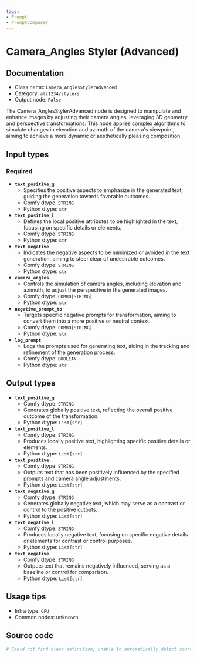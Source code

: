 ```yaml
---
tags:
- Prompt
- PromptComposer
---
```


# Camera_Angles Styler (Advanced)
## Documentation
- Class name: `Camera_AnglesStylerAdvanced`
- Category: `ali1234/stylers`
- Output node: `False`

The Camera_AnglesStylerAdvanced node is designed to manipulate and enhance images by adjusting their camera angles, leveraging 3D geometry and perspective transformations. This node applies complex algorithms to simulate changes in elevation and azimuth of the camera's viewpoint, aiming to achieve a more dynamic or aesthetically pleasing composition.
## Input types
### Required
- **`text_positive_g`**
    - Specifies the positive aspects to emphasize in the generated text, guiding the generation towards favorable outcomes.
    - Comfy dtype: `STRING`
    - Python dtype: `str`
- **`text_positive_l`**
    - Defines the local positive attributes to be highlighted in the text, focusing on specific details or elements.
    - Comfy dtype: `STRING`
    - Python dtype: `str`
- **`text_negative`**
    - Indicates the negative aspects to be minimized or avoided in the text generation, aiming to steer clear of undesirable outcomes.
    - Comfy dtype: `STRING`
    - Python dtype: `str`
- **`camera_angles`**
    - Controls the simulation of camera angles, including elevation and azimuth, to adjust the perspective in the generated images.
    - Comfy dtype: `COMBO[STRING]`
    - Python dtype: `str`
- **`negative_prompt_to`**
    - Targets specific negative prompts for transformation, aiming to convert them into a more positive or neutral context.
    - Comfy dtype: `COMBO[STRING]`
    - Python dtype: `str`
- **`log_prompt`**
    - Logs the prompts used for generating text, aiding in the tracking and refinement of the generation process.
    - Comfy dtype: `BOOLEAN`
    - Python dtype: `str`
## Output types
- **`text_positive_g`**
    - Comfy dtype: `STRING`
    - Generates globally positive text, reflecting the overall positive outcome of the transformation.
    - Python dtype: `List[str]`
- **`text_positive_l`**
    - Comfy dtype: `STRING`
    - Produces locally positive text, highlighting specific positive details or elements.
    - Python dtype: `List[str]`
- **`text_positive`**
    - Comfy dtype: `STRING`
    - Outputs text that has been positively influenced by the specified prompts and camera angle adjustments.
    - Python dtype: `List[str]`
- **`text_negative_g`**
    - Comfy dtype: `STRING`
    - Generates globally negative text, which may serve as a contrast or control to the positive outputs.
    - Python dtype: `List[str]`
- **`text_negative_l`**
    - Comfy dtype: `STRING`
    - Produces locally negative text, focusing on specific negative details or elements for contrast or control purposes.
    - Python dtype: `List[str]`
- **`text_negative`**
    - Comfy dtype: `STRING`
    - Outputs text that remains negatively influenced, serving as a baseline or control for comparison.
    - Python dtype: `List[str]`
## Usage tips
- Infra type: `GPU`
- Common nodes: unknown


## Source code
```python
# Could not find class definition, unable to automatically detect source code
```
